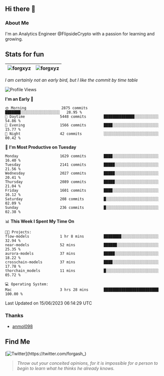 ## Hi there 👋

### About Me

I'm an Analytics Engineer @FlipsideCrypto with a passion for learning and growing.
  
## Stats for fun

| <img align="center" src="https://github-readme-streak-stats.herokuapp.com/?user=forgxyz&theme=tokyonight" alt="forgxyz" /> | <img align="center" src="https://github-readme-stats.vercel.app/api?username=forgxyz&theme=tokyonight&show_icons=true" alt="forgxyz" /> |
| ------------- |------------- |

*I am certainly not an early bird, but I like the commit by time table*  

<!--START_SECTION:waka-->
![Profile Views](http://img.shields.io/badge/Profile%20Views-0-blue)

**I'm an Early 🐤** 

```text
🌞 Morning                2875 commits        ███████░░░░░░░░░░░░░░░░░░   28.95 % 
🌆 Daytime                5448 commits        ██████████████░░░░░░░░░░░   54.86 % 
🌃 Evening                1566 commits        ████░░░░░░░░░░░░░░░░░░░░░   15.77 % 
🌙 Night                  42 commits          ░░░░░░░░░░░░░░░░░░░░░░░░░   00.42 % 
```
📅 **I'm Most Productive on Tuesday** 

```text
Monday                   1629 commits        ████░░░░░░░░░░░░░░░░░░░░░   16.40 % 
Tuesday                  2141 commits        █████░░░░░░░░░░░░░░░░░░░░   21.56 % 
Wednesday                2027 commits        █████░░░░░░░░░░░░░░░░░░░░   20.41 % 
Thursday                 2089 commits        █████░░░░░░░░░░░░░░░░░░░░   21.04 % 
Friday                   1601 commits        ████░░░░░░░░░░░░░░░░░░░░░   16.12 % 
Saturday                 208 commits         █░░░░░░░░░░░░░░░░░░░░░░░░   02.09 % 
Sunday                   236 commits         █░░░░░░░░░░░░░░░░░░░░░░░░   02.38 % 
```


📊 **This Week I Spent My Time On** 

```text
🐱‍💻 Projects: 
flow-models              1 hr 8 mins         ████████░░░░░░░░░░░░░░░░░   32.94 % 
near-models              52 mins             ██████░░░░░░░░░░░░░░░░░░░   25.35 % 
aurora-models            37 mins             █████░░░░░░░░░░░░░░░░░░░░   18.22 % 
crosschain-models        37 mins             ████░░░░░░░░░░░░░░░░░░░░░   17.78 % 
thorchain_models         11 mins             █░░░░░░░░░░░░░░░░░░░░░░░░   05.72 % 

💻 Operating System: 
Mac                      3 hrs 28 mins       █████████████████████████   100.00 % 
```


 Last Updated on 15/06/2023 06:14:29 UTC
<!--END_SECTION:waka-->

### Thanks
 - [anmol098](https://github.com/anmol098/waka-readme-stats/)
  
## Find Me
[![Twitter](https://img.shields.io/twitter/url/https/twitter.com/forgash_.svg?style=social&label=Follow%20%40forgash_)](https://twitter.com/forgash_)


> *Throw out your conceited opinions, for it is impossible for a person to begin to learn what he thinks he already knows.* 
